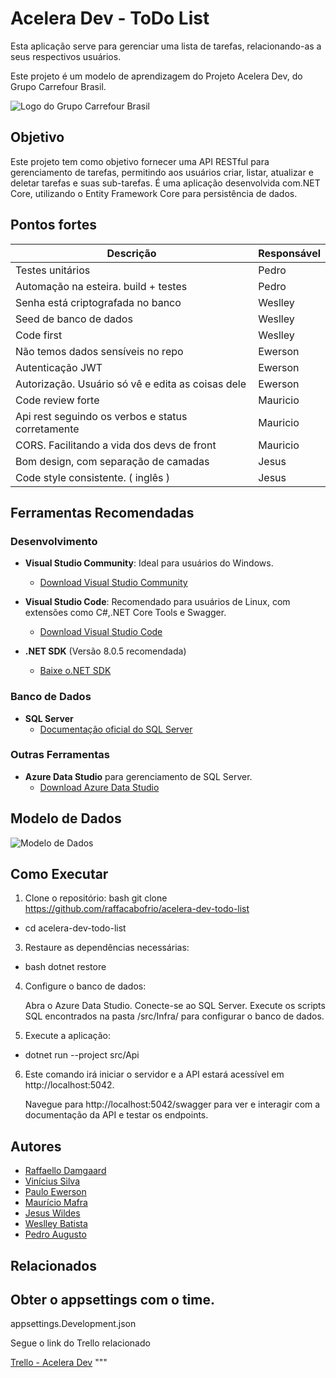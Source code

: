 # Acelera Dev - ToDo List

Esta aplicação serve para gerenciar uma lista de tarefas, relacionando-as a seus respectivos usuários.

Este projeto é um modelo de aprendizagem do Projeto Acelera Dev, do Grupo Carrefour Brasil.

![Logo do Grupo Carrefour Brasil](https://media.licdn.com/dms/image/D4D0BAQGrE_UnFL8plQ/company-logo_200_200/0/1708908772188/grupocarrefourbrasil_logo?e=1723680000&v=beta&t=s8_oIbxqF4K8COSGT4kCYgzU0YLA9u0mKqZForzdB0I)

## Objetivo

Este projeto tem como objetivo fornecer uma API RESTful para gerenciamento de tarefas, permitindo aos usuários criar, listar, atualizar e deletar tarefas e suas sub-tarefas. É uma aplicação desenvolvida com.NET Core, utilizando o Entity Framework Core para persistência de dados.

## Pontos fortes

| Descrição                                            | Responsável |
|------------------------------------------------------|-------------|
| Testes unitários                                     | Pedro       |
| Automação na esteira. build + testes                 | Pedro       |
| Senha está criptografada no banco                    | Weslley     |
| Seed de banco de dados                               | Weslley     |
| Code first                                           | Weslley     |
| Não temos dados sensíveis no repo                    | Ewerson     |
| Autenticação JWT                                     | Ewerson     |
| Autorização. Usuário só vê e edita as coisas dele    | Ewerson     |
| Code review forte                                    | Mauricio    |
| Api rest seguindo os verbos e status corretamente    | Mauricio    |
| CORS. Facilitando a vida dos devs de front           | Mauricio    |
| Bom design, com separação de camadas                 | Jesus       |
| Code style consistente. ( inglês )                   | Jesus       |




## Ferramentas Recomendadas

### Desenvolvimento

- **Visual Studio Community**: Ideal para usuários do Windows.
  - [Download Visual Studio Community](https://visualstudio.microsoft.com/vs/community/)
- **Visual Studio Code**: Recomendado para usuários de Linux, com extensões como C#,.NET Core Tools e Swagger.
  - [Download Visual Studio Code](https://code.visualstudio.com/)


- **.NET SDK** (Versão 8.0.5 recomendada)
  - [Baixe o.NET SDK](https://dotnet.microsoft.com/download)

### Banco de Dados

- **SQL Server**
  - [Documentação oficial do SQL Server](https://docs.microsoft.com/en-us/sql/sql-server/)

### Outras Ferramentas

- **Azure Data Studio** para gerenciamento de SQL Server.
  - [Download Azure Data Studio](https://docs.microsoft.com/en-us/sql/azure-data-studio/download-azure-data-studio)

## Modelo de Dados

![Modelo de Dados](https://github.com/raffacabofrio/acelera-dev-todo-list/blob/main/docs/MODELO.drawio.png)

## Como Executar

1. Clone o repositório:
bash git clone https://github.com/raffacabofrio/acelera-dev-todo-list
- cd acelera-dev-todo-list


3. Restaure as dependências necessárias:
- bash dotnet restore

4. Configure o banco de dados:

   Abra o Azure Data Studio.
   Conecte-se ao SQL Server.
   Execute os scripts SQL encontrados na pasta /src/Infra/ para configurar o banco de dados.

5. Execute a aplicação:
- dotnet run --project src/Api


6. Este comando irá iniciar o servidor e a API estará acessível em http://localhost:5042.

   Navegue para http://localhost:5042/swagger para ver e interagir com a documentação da API e testar os endpoints.

## Autores


- [Raffaello Damgaard](https://github.com/raffacabofrio)
- [Vinícius Silva](https://github.com/viniciusapsilva)
- [Paulo Ewerson](https://github.com/PauloEwerson)
- [Maurício Mafra](https://github.com/Mauricio-Mafra)
- [Jesus Wildes](https://github.com/GhortheBrute)
- [Weslley Batista](https://github.com/wesbats)
- [Pedro Augusto](https://github.com/eusouumx1)

## Relacionados

## Obter o appsettings com o time.
appsettings.Development.json


Segue o link do Trello relacionado

[Trello - Acelera Dev](https://trello.com/b/zJeRGV84/acelera-dev-todo-list)
"""